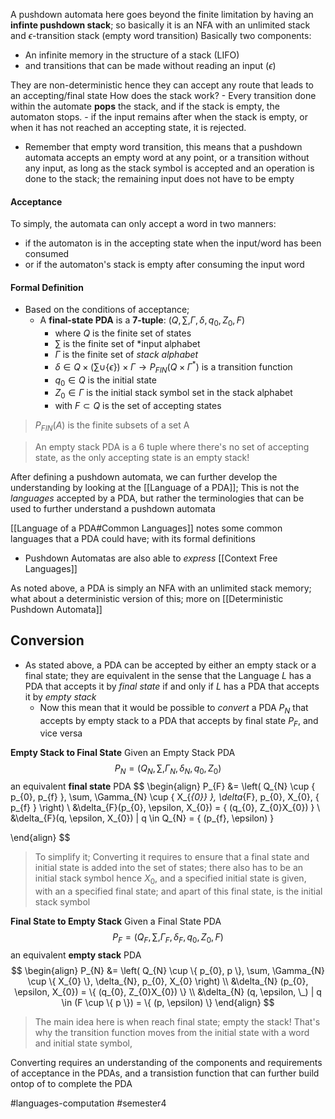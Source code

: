 A pushdown automata here goes beyond the finite limitation by having an **infinte pushdown stack**; so basically it is an NFA with an unlimited stack and $\epsilon$-transition stack (empty word transition)
Basically two components:
- An infinite memory in the structure of a stack (LIFO)
- and transitions that can be made without reading an input ($\epsilon$)

They are non-deterministic hence they can accept any route that leads to an accepting/final state 
How does the stack work?
		- Every transition done within the automate **pops** the stack, and if the stack is empty, the automaton stops. 
		- if the input remains after when the stack is empty, or when it has not reached an accepting state, it is rejected.
- Remember that empty word transition, this means that a pushdown automata accepts an empty word at any point, or a transition without any input, as long as the stack symbol is accepted and an operation is done to the stack; the remaining input does not have to be empty

#### Acceptance
To simply, the automata can only accept a word in two manners:
-  if the automaton is in the accepting state when the input/word has been consumed
- or if the automaton's stack is empty after consuming the input word

#### Formal Definition
- Based on the conditions of acceptance;
	- A **final-state PDA** is a **7-tuple**: $(Q, \sum, \Gamma,\delta, q_{0}, Z_{0}, F)$
		- where $Q$ is the finite set of states
		- $\sum$ is the finite set of *input alphabet
		- $\Gamma$ is the finite set of *stack alphabet*
		- $\delta \in Q \times (\sum \cup \{ \epsilon \}) \times \Gamma \to P_{FIN}(Q \times \Gamma ^{*})$ is a transition function
		- $q_{0} \in Q$ is the initial state
		- $Z_{0} \in \Gamma$ is the initial stack symbol set in the stack alphabet
		- with $F \subset Q$ is the set of accepting states
> $P_{FIN}(A)$ is the finite subsets of a set A 

> An empty stack PDA is a 6 tuple where there's no set of accepting state, as the only accepting state is an empty stack!

After defining a pushdown automata, we can further develop the understanding by looking at the [[Language of a PDA]]; This is not the *languages* accepted by a PDA, but rather the terminologies that can be used to further understand a pushdown automata

[[Language of a PDA#Common Languages]] notes some common languages that a PDA could have; with its formal definitions

- Pushdown Automatas are also able to *express* [[Context Free Languages]]

As noted above, a PDA is simply an NFA with an unlimited stack memory; what about a deterministic version of this; more on [[Deterministic Pushdown Automata]]

## Conversion
- As stated above, a PDA can be accepted by either an empty stack or a final state; they are equivalent in the sense that the Language $L$ has a PDA that accepts it by *final state* if and only if $L$ has a PDA that accepts it by *empty stack*
	- Now this mean that it would be possible to *convert* a PDA $P_{N}$ that accepts by empty stack to a PDA that accepts by final state $P_{F}$, and vice versa

**Empty Stack to Final State**
Given an Empty Stack PDA $$
P_{N}= \left( Q_{N}, \sum, \Gamma_{N}, \delta_{N}, q_{0}, Z_{0} \right)
$$
an equivalent **final state** PDA $$
\begin{align}
P_{F} &= \left( Q_{N} \cup \{ p_{0}, p_{f} \}, \sum, \Gamma_{N} \cup \{ X_{_{0}} \}, \delta_{F}, p_{0}, X_{0}, \{ p_{f} \} \right) \\
&\delta_{F}(p_{0}, \epsilon, X_{0}) = \{ (q_{0}, Z_{0}X_{0}) \} \\
&\delta_{F}(q, \epsilon, X_{0}) | q \in Q_{N} = \{ (p_{f}, \epsilon) \}

\end{align}
$$
> To simplify it; Converting it requires to ensure that a final state and initial state is added into the set of states; there also has to be an initial stack symbol hence $X_{0}$, and a specified initial state is given, with an a specified final state; and apart of this final state, is the initial stack symbol

**Final State to Empty Stack**
Given a Final State PDA
$$
P_{F} = \left( Q_{F}, \sum, \Gamma_{F}, \delta_{F}, q_{0}, Z_{0}, F \right)
$$
an equivalent **empty stack** PDA
$$
\begin{align}
P_{N} &= \left( Q_{N} \cup \{ p_{0}, p \}, \sum, \Gamma_{N} \cup \{ X_{0} \}, \delta_{N}, p_{0}, X_{0} \right) \\
&\delta_{N} (p_{0}, \epsilon, X_{0}) = \{ (q_{0}, Z_{0}X_{0}) \} \\
&\delta_{N} (q, \epsilon, \_) | q \in (F \cup \{ p \}) = \{  (p, \epsilon) \}
\end{align}
$$
> The main idea here is when reach final state; empty the stack! That's why the transition function moves from the initial state with a word and initial state symbol,

Converting requires an understanding of the components and requirements of acceptance in the PDAs, and a transistion function that can further build ontop of to complete the PDA

#languages-computation #semester4 
